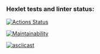 ### Hexlet tests and linter status:
[![Actions Status](https://github.com/Andrey-Grechushchev/python-project-49/workflows/hexlet-check/badge.svg)](https://github.com/Andrey-Grechushchev/python-project-49/actions)

[![Maintainability](https://api.codeclimate.com/v1/badges/37d5feaf3126df608fe9/maintainability)](https://codeclimate.com/github/Andrey-Grechushchev/python-project-49/maintainability)

[![asciicast](https://asciinema.org/a/A9mZTf5Id3d9AC3Qf31DEJZwg.svg)](https://asciinema.org/a/A9mZTf5Id3d9AC3Qf31DEJZwg)
